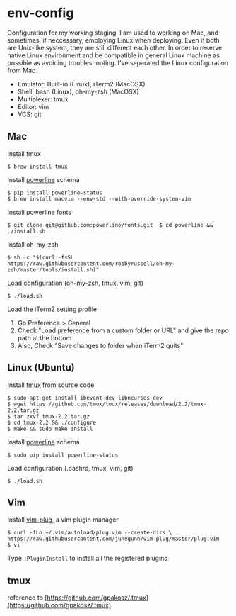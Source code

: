 # env-config

Configuration for my working staging. I am used to working on Mac, and sometimes, if neccessary, employing Linux when deploying. Even if both are Unix-like system, they are still different each other. In order to reserve native Linux environment and be compatible in general Linux machine as possible as avoiding troubleshooting. I've separated the Linux configuration from Mac. 

* Emulator: Built-in (Linux), iTerm2 (MacOSX)
* Shell: bash (Linux), oh-my-zsh (MacOSX)
* Multiplexer: tmux
* Editor: vim
* VCS: git

## Mac

Install tmux

	$ brew install tmux

Install [powerline](https://powerline.readthedocs.io/en/latest/) schema

	$ pip install powerline-status
	$ brew install macvim --env-std --with-override-system-vim
	
Install powerline fonts

	$ git clone git@github.com:powerline/fonts.git	$ cd powerline && ./install.sh

Install oh-my-zsh

	$ sh -c "$(curl -fsSL https://raw.githubusercontent.com/robbyrussell/oh-my-zsh/master/tools/install.sh)"
	
Load configuration (oh-my-zsh, tmux, vim, git)

	$ ./load.sh
	
Load the iTerm2 setting profile

1. Go Preference > General
2. Check "Load preference from a custom folder or URL" and give the repo path at the bottom
3. Also, Check "Save changes to folder when iTerm2 quits"

## Linux (Ubuntu)

Install [tmux](https://tmux.github.io/) from source code

	$ sudo apt-get install ibevent-dev libncurses-dev
	$ wget https://github.com/tmux/tmux/releases/download/2.2/tmux-2.2.tar.gz
	$ tar zxvf tmux-2.2.tar.gz
	$ cd tmux-2.2 && ./configure
	$ make && sudo make install
	
Install [powerline](https://powerline.readthedocs.io/en/latest/) schema

	$ sudo pip install powerline-status
	
Load configuration (.bashrc, tmux, vim, git)

	$ ./load.sh

## Vim

Install [vim-plug](https://github.com/junegunn/vim-plug), a vim plugin manager

	$ curl -fLo ~/.vim/autoload/plug.vim --create-dirs \
    https://raw.githubusercontent.com/junegunn/vim-plug/master/plug.vim
    $ vi
    
Type `:PluginInstall` to install all the registered plugins

## tmux

reference to [https://github.com/gpakosz/.tmux](https://github.com/gpakosz/.tmux)